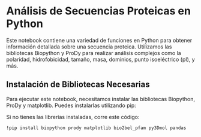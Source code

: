 # Análisis de Secuencias Proteicas en Python

Este notebook contiene una variedad de funciones en Python para obtener información detallada sobre una secuencia proteica. Utilizamos las bibliotecas Biopython y ProDy para realizar análisis complejos como la polaridad, hidrofobicidad, tamaño, masa, dominios, punto isoeléctrico (pI), y más.

## Instalación de Bibliotecas Necesarias

Para ejecutar este notebook, necesitamos instalar las bibliotecas Biopython, ProDy y matplotlib. Puedes instalarlas utilizando pip:

Si no tienes las librerías instaladas, corre este código:

```bash
!pip install biopython prody matplotlib bio2bel_pfam py3Dmol pandas
```
